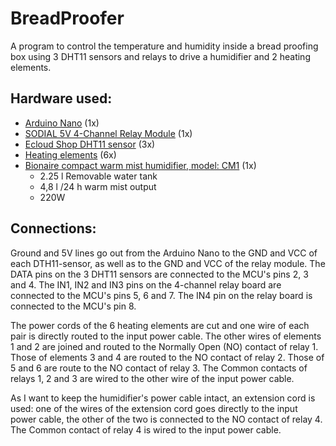 # BreadProofer
A program to control the temperature and humidity inside a bread proofing box using 3 DHT11 sensors and relays to drive a humidifier and 2 heating elements.

## Hardware used:

- [Arduino Nano](https://www.amazon.de/dp/B06XR1PPCL/ref=pe_386171_37038021_TE_3p_dp_1) (1x)
- [SODIAL 5V 4-Channel Relay Module](https://www.amazon.de/dp/B00L8VFVTK) (1x)
- [Ecloud Shop DHT11 sensor](https://www.amazon.de/dp/B01MQNMCKV) (3x)
- [Heating elements](http://www.conrad.be/ce/nl/product/189297/Thermo-Verwarmingsfolie-Zelfklevend-230-V-65-W-Veiligheidstype-IPX4-l-x-b-300-mm-x-120-mm) (6x)
- [Bionaire compact warm mist humidifier, model: CM1](http://www.bionaireeurope.com/Product.aspx?cid=1194&pid=7402) (1x)
    - 2.25 l Removable water tank
    - 4,8 l /24 h warm mist output
    - 220W

## Connections:

Ground and 5V lines go out from the Arduino Nano to the GND and VCC of each DTH11-sensor, as well as to the GND and VCC of the relay module.
The DATA pins on the 3 DHT11 sensors are connected to the MCU's pins 2, 3 and 4.
The IN1, IN2 and IN3 pins on the 4-channel relay board are connected to the MCU's pins 5, 6 and 7.
The IN4 pin on the relay board is connected to the MCU's pin 8.

The power cords of the 6 heating elements are cut and one wire of each pair is directly routed to the input power cable.
The other wires of elements 1 and 2 are joined and routed to the Normally Open (NO) contact of relay 1. Those of elements 3 and 4 are routed to the NO contact of relay 2. Those of 5 and 6 are route to the NO contact of relay 3. The Common contacts of relays 1, 2 and 3 are wired to the other wire of the input power cable.

As I want to keep the humidifier's power cable intact, an extension cord is used: one of the wires of the extension cord goes directly to the input power cable, the other of the two is connected to the NO contact of relay 4. The Common contact of relay 4 is wired to the input power cable.
